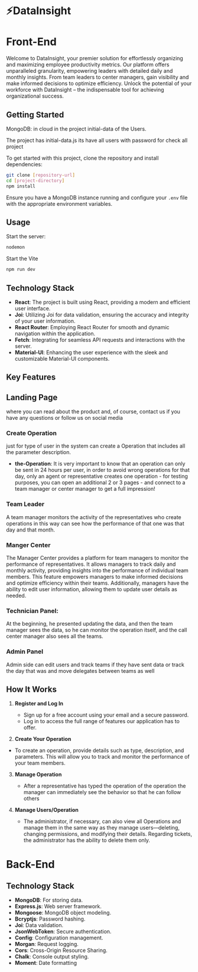 # ⚡️DataInsight

# Front-End


Welcome to DataInsight, your premier solution for effortlessly organizing and maximizing employee productivity metrics. Our platform offers unparalleled granularity, empowering leaders with detailed daily and monthly insights. From team leaders to center managers, gain visibility and make informed decisions to optimize efficiency. Unlock the potential of your workforce with DataInsight – the indispensable tool for achieving organizational success.

## Getting Started

MongoDB: in cloud in the project initial-data of the Users.

The project has initial-data.js its have all users with password for check all project

To get started with this project, clone the repository and install dependencies:

```bash
git clone [repository-url]
cd [project-directory]
npm install
```

Ensure you have a MongoDB instance running and configure your `.env` file with the appropriate environment variables.

## Usage

Start the server:

```bash
nodemon
```

Start the Vite

```bash
npm run dev
```

## Technology Stack

- **React**: The project is built using React, providing a modern and efficient user interface.
- **Joi**: Utilizing Joi for data validation, ensuring the accuracy and integrity of your user information.
- **React Router**: Employing React Router for smooth and dynamic navigation within the application.
- **Fetch**: Integrating for seamless API requests and interactions with the server.
- **Material-UI**: Enhancing the user experience with the sleek and customizable Material-UI components.

## Key Features

## Landing Page

where you can read about the product and, of course, contact us if you have any questions or follow us on social media

### Create Operation

just for type of user in the system can create a Operation that includes all the parameter description.

- **the-Operation**: 
It is very important to know that an operation can only be sent in 24 hours per user, in order to avoid wrong operations for that day, only an agent or representative creates one operation - for testing purposes, you can open an additional 2 or 3 pages - and connect to a team manager or center manager to get a full impression!

### Team Leader

A team manager monitors the activity of the representatives who create operations in this way can see how the performance of that one was that day and that month.

### Manger Center

The Manager Center provides a platform for team managers to monitor the performance of representatives. It allows managers to track daily and monthly activity, providing insights into the performance of individual team members. This feature empowers managers to make informed decisions and optimize efficiency within their teams. Additionally, managers have the ability to edit user information, allowing them to update user details as needed.


### Technician Panel:

At the beginning, he presented updating the data, and then the team manager sees the data, so he can monitor the operation itself, and the call center manager also sees all the teams.

### Admin Panel

Admin side can edit users and track teams if they have sent data or track the day that was and move delegates between teams as well

## How It Works

1. **Register and Log In**

   - Sign up for a free account using your email and a secure password.
   - Log in to access the full range of features our application has to offer.


2. **Create Your Operation**

- To create an operation, provide details such as type, description, and parameters. This will allow you to track and monitor the performance of your team members.

3. **Manage Operation**

   - After a representative has typed the operation of the operation the manager can immediately see the behavior so that he can follow others

4. **Manage Users/Operation**
   - The administrator, if necessary, can also view all Operations and manage them in the same way as they manage users—deleting, changing permissions, and modifying their details. Regarding tickets, the administrator has the ability to delete them only.

# Back-End

## Technology Stack

- **MongoDB**: For storing data.
- **Express.js**: Web server framework.
- **Mongoose**: MongoDB object modeling.
- **Bcryptjs**: Password hashing.
- **Joi**: Data validation.
- **JsonWebToken**: Secure authentication.
- **Config**: Configuration management.
- **Morgan**: Request logging.
- **Cors**: Cross-Origin Resource Sharing.
- **Chalk**: Console output styling.
- **Moment**: Date formatting

